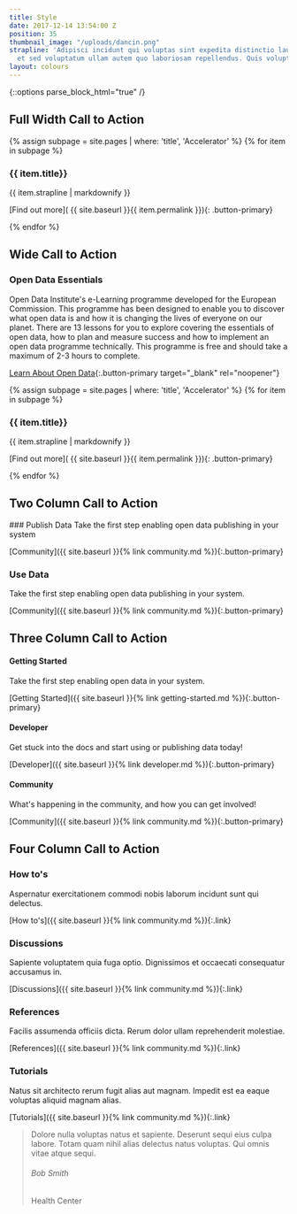 ```yaml
---
title: Style
date: 2017-12-14 13:54:00 Z
position: 35
thumbnail_image: "/uploads/dancin.png"
strapline: 'Adipisci incidunt qui voluptas sint expedita distinctio laudantium. Aut
  et sed voluptatum ullam autem quo laboriosam repellendus. Quis voluptas et eos possimus. '
layout: colours
---
```


{::options parse_block_html="true" /}


<!--  ---------------->
<!-- CALL TO ACTION FULL WIDTH BLOCK -->
<!--  ---------------->
<article class="call_to_action--full-width">
<h2 class="sub-heading-two">Full Width Call to Action</h2>
<div class="one">

{% assign subpage = site.pages | where: 'title', 'Accelerator' %}
{% for item in subpage %}
### {{ item.title}}
{{ item.strapline | markdownify }}

[Find out more]( {{ site.baseurl }}{{ item.permalink }}){: .button-primary}

</div>
<figure>
<div class="mask"></div>
<div class="image" style="background: url({{ site.baseurl }}{{ item.thumbnail_image }})center center / cover no-repeat;"></div>
</figure>
{% endfor %}
</article>



<!--  ---------------->
<!-- CALL TO ACTION WIDE BLOCK -->
<!--  ---------------->
<article class="call_to_action--wide title-row">
<h2 class="sub-heading-two">Wide Call to Action</h2>
<div class="one">

### Open Data Essentials
Open Data Institute's e-Learning programme developed for the European Commission. This programme has been designed to enable you to discover what open data is and how it is changing the lives of everyone on our planet.
There are 13 lessons for you to explore covering the essentials of open data, how to plan and measure success and how to implement an open data programme technically. This programme is free and should take a maximum of 2-3 hours to complete.

[Learn About Open Data](http://accelerate.theodi.org/#/){:.button-primary target="_blank" rel="noopener"}


<div class="line-graphic"></div>
</div>
</article>

<!--  ---------------->
<!-- CALL TO ACTION WIDE GRAPHIC BLOCK -->
<!--  ---------------->
<article class="call_to_action">
<div class="one stripe">

{% assign subpage = site.pages | where: 'title', 'Accelerator' %}
{% for item in subpage %}
### {{ item.title}}
{{ item.strapline | markdownify }}

[Find out more]( {{ site.baseurl }}{{ item.permalink }}){: .button-primary}

</div>
<figure>
<div class="mask"></div>
<div style="background: url({{ site.baseurl }}{{ item.thumbnail_image }})center center / cover no-repeat;"></div>
</figure>
{% endfor %}
<div class="line-graphic"></div>
</article>




<!--  ---------------->
<!-- CALL TO ACTION TWO BLOCK -->
<!--  ---------------->
<article class="call_to_action title-row">
<h2 class="sub-heading-two">Two Column Call to Action</h2>
<div class="subgrid">
<div class="two">
<div class="line-graphic"></div>
### Publish Data
Take the first step enabling open data publishing in your system

[Community]({{ site.baseurl }}{% link community.md %}){:.button-primary}

</div>
<div class="two">
<div class="line-graphic"></div>

### Use Data
Take the first step enabling open data publishing in your system.

[Community]({{ site.baseurl }}{% link community.md %}){:.button-primary}

</div>
</div>
</article>


<!--  ---------------->
<!-- CALL TO ACTION THREE BLOCK -->
<!--  ---------------->
<article class="call_to_action title-row">
<h2 class="sub-heading-two">Three Column Call to Action</h2>
<div class="subgrid">
<div class="three">

#### Getting Started
Take the first step enabling open data in your system.

[Getting Started]({{ site.baseurl }}{% link getting-started.md %}){:.button-primary}

</div>
<div class="three">

#### Developer
Get stuck into the docs and start using or publishing data today!

[Developer]({{ site.baseurl }}{% link developer.md %}){:.button-primary}

</div>
<div class="three">

#### Community
What's happening in the community, and how you can get involved!

[Community]({{ site.baseurl }}{% link community.md %}){:.button-primary}

</div>
</div>
</article>


<!--  ---------------->
<!-- CALL TO ACTION FOUR BLOCK -->
<!--  ---------------->
<article class="call_to_action title-row">
<h2 class="sub-heading-two">Four Column Call to Action</h2>

<div class="subgrid">
<div class="four">

### How to's
Aspernatur exercitationem commodi nobis laborum incidunt sunt qui delectus.

[How to's]({{ site.baseurl }}{% link community.md %}){:.link}

</div>
<div class="four">

### Discussions
Sapiente voluptatem quia fuga optio. Dignissimos et occaecati consequatur accusamus in.

[Discussions]({{ site.baseurl }}{% link community.md %}){:.link}

</div>
<div class="four">

### References
Facilis assumenda officiis dicta. Rerum dolor ullam reprehenderit molestiae.

[References]({{ site.baseurl }}{% link community.md %}){:.link}

</div>
<div class="four">

### Tutorials
Natus sit architecto rerum fugit alias aut magnam. Impedit est ea eaque voluptas aliquid magnam alias.

[Tutorials]({{ site.baseurl }}{% link community.md %}){:.link}

</div>
</div>
</article>

<!--  ---------------->
<!-- FEATURED QUOTE BLOCK -->
<!--  ---------------->
<article class="title-row featured">
<div class="quote"></div>
<blockquote>

Dolore nulla voluptas natus et sapiente. Deserunt sequi eius culpa labore. Totam quam nihil alias delectus natus voluptas. Qui omnis vitae atque sequi.
###### Bob Smith
Health Center


</blockquote>
<div class="border"></div>
</article>
